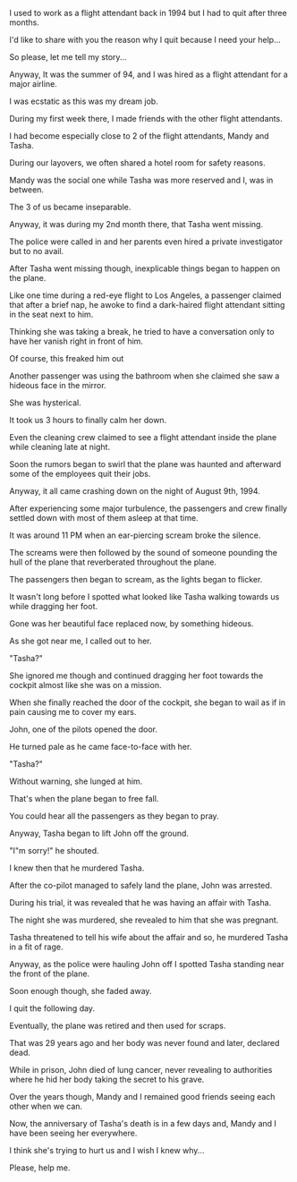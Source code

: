 I used to work as a flight attendant back in 1994 but I had to quit after three months. 

I'd like to share with you the reason why I quit because I need your help...

So please, let me tell my story...

Anyway, It was the summer of 94, and I was hired as a flight attendant for a major airline.

I was ecstatic as this was my dream job.

During my first week there, I made friends with the other flight attendants.

I had become especially close to 2 of the flight attendants, Mandy and Tasha.

During our layovers, we often shared a hotel room for safety reasons.

Mandy was the social one while Tasha was more reserved and I, was in between.

The 3 of us became inseparable.

Anyway, it was during my 2nd month there, that Tasha went missing.

The police were called in and her parents even hired a private investigator but to no avail.

After Tasha went missing though, inexplicable things began to happen on the plane.

Like one time during a red-eye flight to Los Angeles, a passenger claimed that after a brief nap, he awoke to find a dark-haired flight attendant sitting in the seat next to him.

Thinking she was taking a break, he tried to have a conversation only to have her vanish right in front of him.

Of course, this freaked him out 

Another passenger was using the bathroom when she claimed she saw a hideous face in the mirror.

She was hysterical.

It took us 3 hours to finally calm her down.

Even the cleaning crew claimed to see a flight attendant inside the plane while cleaning late at night.

Soon the rumors began to swirl that the plane was haunted and afterward some of the employees quit their jobs.

Anyway, it all came crashing down on the night of August 9th, 1994.

After experiencing some major turbulence, the passengers and crew finally settled down with most of them asleep at that time.

It was around 11 PM when an ear-piercing scream broke the silence.

The screams were then followed by the sound of someone pounding the hull of the plane that reverberated throughout the plane.

The passengers then began to scream, as the lights began to flicker.

It wasn't long before I spotted what looked like Tasha walking towards us while dragging her foot.

Gone was her beautiful face replaced now, by something hideous.

As she got near me, I called out to her.

"Tasha?" 

She ignored me though and continued dragging her foot towards the cockpit almost like she was on a mission.

When she finally reached the door of the cockpit, she began to wail as if in pain causing me to cover my ears.

John, one of the pilots opened the door.

He turned pale as he came face-to-face with her.

"Tasha?"

Without warning, she lunged at him.

That's when the plane began to free fall.

You could hear all the passengers as they began to pray.

Anyway, Tasha began to lift John off the ground.

 "I"m sorry!" he shouted.

I knew then that he murdered Tasha.

After the co-pilot managed to safely land the plane, John was arrested.

During his trial, it was revealed that he was having an affair with Tasha.

The night she was murdered, she revealed to him that she was pregnant.

Tasha threatened to tell his wife about the affair and so, he murdered Tasha in a fit of rage.

Anyway, as the police were hauling John off I spotted Tasha standing near the front of the plane.

Soon enough though, she faded away.

I quit the following day.

Eventually, the plane was retired and then used for scraps.

That was 29 years ago and her body was never found and later, declared dead.

While in prison, John died of lung cancer, never revealing to authorities where he hid her body taking the secret to his grave.

Over the years though, Mandy and I remained good friends seeing each other when we can.

Now, the anniversary of Tasha's death is in a few days and, Mandy and I have been seeing her everywhere.

I think she's trying to hurt us and I wish I knew why...

Please, help me.